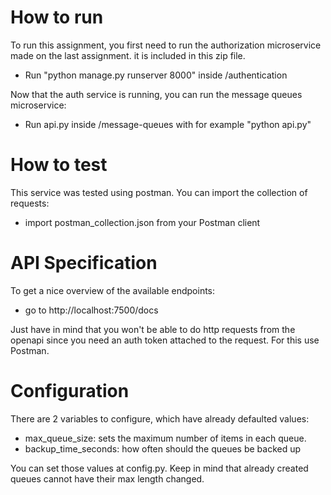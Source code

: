 # How to run
To run this assignment, you first need to run the authorization microservice 
made on the last assignment. it is included in this zip file.
* Run "python manage.py runserver 8000" inside /authentication

Now that the auth service is running, you can run the message queues microservice:
* Run api.py inside /message-queues with for example "python api.py"

# How to test
This service was tested using postman. You can import the collection of requests:
* import postman_collection.json from your Postman client

# API Specification
To get a nice overview of the available endpoints:
* go to http://localhost:7500/docs

Just have in mind that you won't be able to do http requests from the openapi
since you need an auth token attached to the request. For this use Postman.

# Configuration
There are 2 variables to configure, which have already defaulted values:
* max_queue_size: sets the maximum number of items in each queue.
* backup_time_seconds: how often should the queues be backed up

You can set those values at config.py. Keep in mind that already created queues cannot
have their max length changed.
